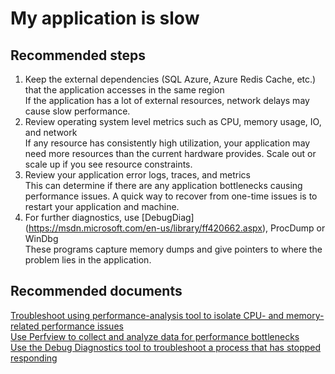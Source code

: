 <properties 
	pageTitle="My application is slow"
	description="My application is slow"
	service="microsoft.classiccompute"
	resource="virtualmachines"
	authors="jluk"
	displayOrder="6"
	selfHelpType="resource"
	supportTopicIds=""
	resourceTags=""	 
	productPesIds=""
	cloudEnvironments="public"
/>

# My application is slow

## **Recommended steps**
1.	Keep the external dependencies (SQL Azure, Azure Redis Cache, etc.) that the application accesses in the same region <br>
If the application has a lot of external resources, network delays may cause slow performance.
2.	Review operating system level metrics such as CPU, memory usage, IO, and network <br>
If any resource has consistently high utilization, your application may need more resources than the current hardware provides. Scale out or scale up if you see resource constraints. 
3.	Review your application error logs, traces, and metrics <br>
This can determine if there are any application bottlenecks causing performance issues. A quick way to recover from one-time issues is to restart your application and machine.
4.	For further diagnostics, use [DebugDiag] (https://msdn.microsoft.com/en-us/library/ff420662.aspx), ProcDump or WinDbg <br> 
These programs capture memory dumps and give pointers to where the problem lies in the application.

## **Recommended documents**
[Troubleshoot using performance-analysis tool to isolate CPU- and memory-related performance issues](https://channel9.msdn.com/Series/PerfView-Tutorial)<br>
[Use Perfview to collect and analyze data for performance bottlenecks](http://www.microsoft.com/download/details.aspx?id=28567)<br>
[Use the Debug Diagnostics tool to troubleshoot a process that has stopped responding](https://support.microsoft.com/kb/919792)